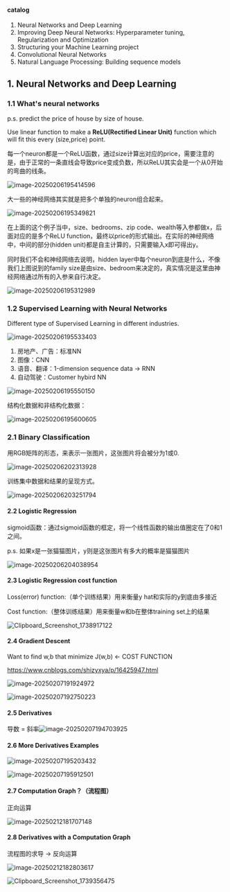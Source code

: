 #### catalog

1. Neural Networks and Deep Learning
2. Improving Deep Neural Networks: Hyperparameter tuning, Regularization and Optimization
3. Structuring your Machine Learning project
4. Convolutional Neural Networks
5. Natural Language Processing: Building sequence models



## 1. Neural Networks and Deep Learning

### 1.1 What's neural networks

p.s. predict the price of house by size of house.

Use linear function to make a **ReLU(Rectified Linear Unit)** function which will fit this every (size,price) point.

每一个neuron都是一个ReLU函数，通过size计算出对应的price，需要注意的是，由于正常的一条直线会导致price变成负数，所以ReLU其实会是一个从0开始的弯曲的线条。

![image-20250206195414596](assets/image-20250206195414596.png)

大一些的神经网络其实就是把多个单独的neuron组合起来。

![image-20250206195349821](assets/image-20250206195349821.png)

在上面的这个例子当中，size、bedrooms、zip code、wealth等入参都做x，后面对应的是多个ReLU function，最终以price的形式输出。在实际的神经网络中，中间的部分(hidden unit)都是自主计算的，只需要输入x即可得出y。

同时我们不会和神经网络去说明，hidden layer中每个neuron到底是什么，不像我们上图说到的family size是由size、bedroom来决定的，真实情况是这里由神经网络通过所有的入参来自行决定。

![image-20250206195312989](assets/image-20250206195312989.png)

### 1.2 Supervised Learning with Neural Networks

Different type of Supervised Learning in different industries.

![image-20250206195533403](assets/image-20250206195533403.png)

1. 房地产、广告：标准NN
2. 图像：CNN
3. 语音、翻译：1-dimension sequence data -> RNN
4. 自动驾驶：Customer hybird NN

![image-20250206195550150](assets/image-20250206195550150.png)

结构化数据和非结构化数据：

![image-20250206195600605](assets/image-20250206195600605.png)

### 2.1 Binary Classification

用RGB矩阵的形态，来表示一张图片，这张图片将会被分为1或0.

![image-20250206202313928](assets/image-20250206202313928.png)

训练集中数据和结果的呈现方式。

![image-20250206203251794](assets/image-20250206203251794.png)

#### 2.2 Logistic Regression

sigmoid函数：通过sigmoid函数的框定，将一个线性函数的输出值圈定在了0和1之间。

p.s. 如果x是一张猫猫图片，y则是这张图片有多大的概率是猫猫图片

![image-20250206204038954](assets/image-20250206204038954.png)

#### 2.3 Logistic Regression cost function

Loss(error) function:（单个训练结果）用来衡量y hat和实际的y到底由多接近  

Cost function:（整体训练结果）用来衡量w和b在整体training set上的结果

![Clipboard_Screenshot_1738917122](assets/Clipboard_Screenshot_1738917122.png)

#### 2.4 Gradient Descent

Want to find w,b that minimize J(w,b) <- COST FUNCTION

https://www.cnblogs.com/shizyxya/p/16425947.html

![image-20250207191924972](assets/image-20250207191924972.png)

![image-20250207192750223](assets/image-20250207192750223.png)

#### 2.5 Derivatives

  导数 = 斜率![image-20250207194703925](assets/image-20250207194703925.png)

#### 2.6 More Derivatives Examples

![image-20250207195203432](assets/image-20250207195203432.png)

![image-20250207195912501](assets/image-20250207195912501.png)

#### 2.7 Computation Graph？（流程图）

正向运算

![image-20250212181707148](assets/image-20250212181707148.png)

#### 2.8 Derivatives with a Computation Graph

流程图的求导 -> 反向运算

![image-20250212182803617](assets/image-20250212182803617.png)

![Clipboard_Screenshot_1739356475](assets/Clipboard_Screenshot_1739356475.png)